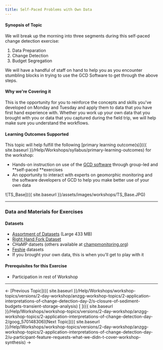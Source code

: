 ```yaml
---
title: Self-Paced Problems with Own Data
---
```


#### Synopsis of Topic

We will break up the morning into three segments during this self-paced change detection exercise:

1. Data Preparation
2. Change Detection
3. Budget Segregation

We will have a handful of staff on hand to help you as you encounter stumbling blocks in trying to use the GCD Software to get through the above steps. 

#### Why we're Covering it

This is the opportunity for you to reinforce the concepts and skills you've developed on Monday and Tuesday and apply them to data that you have first hand experience with. Whether you work up your own data that you brought with you or data that you captured during the field trip, we will help make sure you understand the workflows. 

#### Learning Outcomes Supported

This topic will help fulfill the following [primary learning outcome(s)]({{ site.baseurl }}/Help/Workshops/syllabus/primary-learning-outcomes) for the workshop:

- Hands-on instruction on use of the [GCD software](http://www.joewheaton.org/Home/research/software/GCD) through group-led and **self-paced **exercises
- An opportunity to interact with experts on geomorphic monitoring and the software developers of GCD to help you make better use of your own data

![TS_Base]({{ site.baseurl }}/assets/images/workshops/TS_Base.JPG)

------

### Data and Materials for Exercises

#### Datasets

- [Assortment of Datasets](http://etal.usu.edu/GCD/Workshop/2014_ANZGG/S_ClosureSedimentBudgets.pdf) (Large 433 MB)
- [Right Hand Fork Dataset](http://etal.usu.edu/GCD/Workshop/2012May/RHF_GCDShortCourse_Data.zip)
- CHaMP datsets (others available at [champmonitoring.org](http://champmonitoring.org/))
- [Feshie](http://feshie.joewheaton.org/) datasets
- If you brought your own data, this is when you'll get to play with it

#### Prerequisites for this Exercise

- Participation in rest of Workshop

------

← [Previous Topic]({{ site.baseurl }}/Help/Workshops/workshop-topics/versions/2-day-workshop/anzgg-workshop-topics/2-application-interpretations-of-change-detection-day-2/s-closure-of-sediment-budgets-transient-storage-analysis)          [ ]({{ site.baseurl }}/Help/Workshops/workshop-topics/versions/2-day-workshop/anzgg-workshop-topics/2-application-interpretations-of-change-detection-day-2/goog_570148306)[Next Topic]({{ site.baseurl }}/Help/Workshops/workshop-topics/versions/2-day-workshop/anzgg-workshop-topics/2-application-interpretations-of-change-detection-day-2/u-participant-feature-requests-what-we-didn-t-cover-workshop-synthesis) →